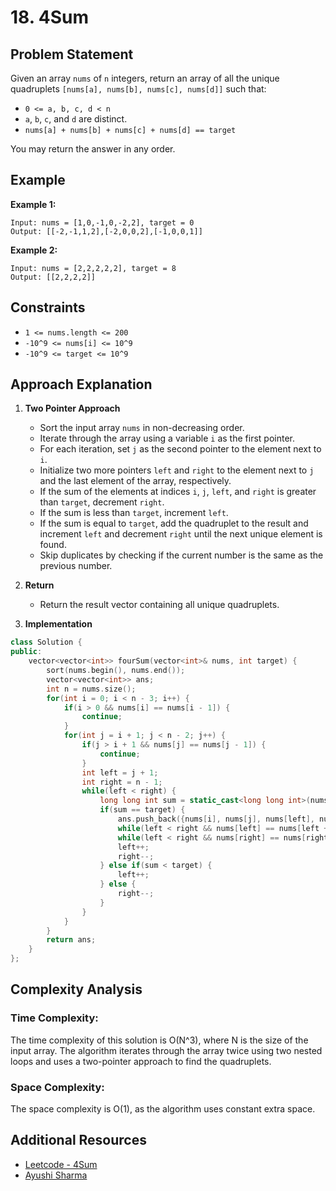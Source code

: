 # 18. 4Sum

## Problem Statement

Given an array `nums` of `n` integers, return an array of all the unique quadruplets `[nums[a], nums[b], nums[c], nums[d]]` such that:

- `0 <= a, b, c, d < n`
- `a`, `b`, `c`, and `d` are distinct.
- `nums[a] + nums[b] + nums[c] + nums[d] == target`

You may return the answer in any order.

## Example

**Example 1:**

```
Input: nums = [1,0,-1,0,-2,2], target = 0
Output: [[-2,-1,1,2],[-2,0,0,2],[-1,0,0,1]]
```

**Example 2:**

```
Input: nums = [2,2,2,2,2], target = 8
Output: [[2,2,2,2]]
```

## Constraints

- `1 <= nums.length <= 200`
- `-10^9 <= nums[i] <= 10^9`
- `-10^9 <= target <= 10^9`

## Approach Explanation

1. **Two Pointer Approach**

   - Sort the input array `nums` in non-decreasing order.
   - Iterate through the array using a variable `i` as the first pointer.
   - For each iteration, set `j` as the second pointer to the element next to `i`.
   - Initialize two more pointers `left` and `right` to the element next to `j` and the last element of the array, respectively.
   - If the sum of the elements at indices `i`, `j`, `left`, and `right` is greater than `target`, decrement `right`.
   - If the sum is less than `target`, increment `left`.
   - If the sum is equal to `target`, add the quadruplet to the result and increment `left` and decrement `right` until the next unique element is found.
   - Skip duplicates by checking if the current number is the same as the previous number.

2. **Return**

   - Return the result vector containing all unique quadruplets.

3. **Implementation**

```cpp
class Solution {
public:
    vector<vector<int>> fourSum(vector<int>& nums, int target) {
        sort(nums.begin(), nums.end());
        vector<vector<int>> ans;
        int n = nums.size();
        for(int i = 0; i < n - 3; i++) {
            if(i > 0 && nums[i] == nums[i - 1]) {
                continue;
            }
            for(int j = i + 1; j < n - 2; j++) {
                if(j > i + 1 && nums[j] == nums[j - 1]) {
                    continue;
                }
                int left = j + 1;
                int right = n - 1;
                while(left < right) {
                    long long int sum = static_cast<long long int>(nums[i]) + nums[j] + nums[left] + nums[right];
                    if(sum == target) {
                        ans.push_back({nums[i], nums[j], nums[left], nums[right]});
                        while(left < right && nums[left] == nums[left + 1]) left++;
                        while(left < right && nums[right] == nums[right - 1]) right--;
                        left++;
                        right--;
                    } else if(sum < target) {
                        left++;
                    } else {
                        right--;
                    }
                }
            }
        }
        return ans;
    }
};
```

## Complexity Analysis

### Time Complexity:

The time complexity of this solution is O(N^3), where N is the size of the input array. The algorithm iterates through the array twice using two nested loops and uses a two-pointer approach to find the quadruplets.

### Space Complexity:

The space complexity is O(1), as the algorithm uses constant extra space.

## Additional Resources

- [Leetcode - 4Sum](https://leetcode.com/problems/4sum/description/)
- [Ayushi Sharma](https://www.youtube.com/watch?v=OZdOHiodh_c)